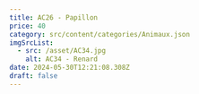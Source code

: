 ```yaml
---
title: AC26 - Papillon
price: 40
category: src/content/categories/Animaux.json
imgSrcList:
  - src: /asset/AC34.jpg
    alt: AC34 - Renard
date: 2024-05-30T12:21:08.308Z
draft: false
---
```


